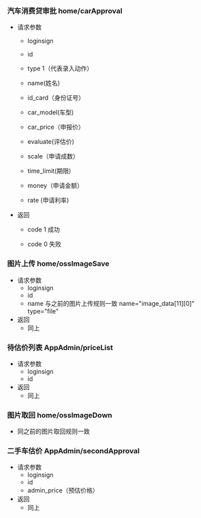### 汽车消费贷审批 home/carApproval
- 请求参数
	- loginsign
	
	- id
	- type 1（代表录入动作）
	- name(姓名)
	- id_card（身份证号）
	- car_model(车型)
	- car_price（申报价）
	- evaluate(评估价)
	- scale（申请成数）
	- time_limit(期限)
	- money（申请金额）
	- rate (申请利率)
- 返回
	- code 1 成功
	
	- code 0 失败 


### 图片上传 home/ossImageSave
- 请求参数
	- loginsign
	- id
	- name 与之前的图片上传规则一致 name="image_data[11][0]" type="file"
- 返回
  - 同上


### 待估价列表 AppAdmin/priceList
- 请求参数
	- loginsign
	- id
- 返回
  - 同上

### 图片取回 home/ossImageDown
- 同之前的图片取回规则一致

### 二手车估价 AppAdmin/secondApproval
- 请求参数
	- loginsign
	- id
	- admin_price（预估价格）
- 返回
  - 同上